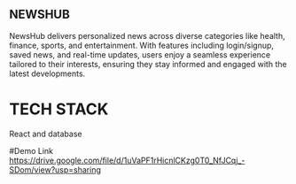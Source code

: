 ## NEWSHUB

NewsHub delivers personalized news across diverse categories like health, finance, sports, and entertainment. With features including login/signup, saved news, and real-time updates, users enjoy a seamless experience tailored to their interests, ensuring they stay informed and engaged with the latest developments.

# TECH STACK
React and database

#Demo Link
https://drive.google.com/file/d/1uVaPF1rHicnlCKzg0T0_NfJCqj_-SDom/view?usp=sharing
